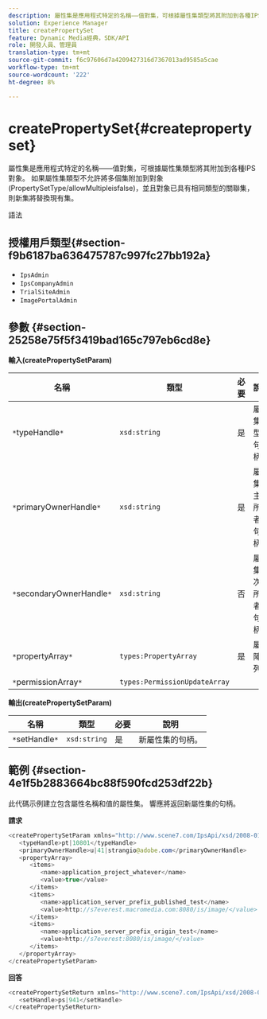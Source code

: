 ```yaml
---
description: 屬性集是應用程式特定的名稱——值對集，可根據屬性集類型將其附加到各種IPS對象。 如果屬性集類型不允許將多個集附加到對象(PropertySetType/allowMultipleisfalse)，並且對象已具有相同類型的關聯集，則新集將替換現有集。
solution: Experience Manager
title: createPropertySet
feature: Dynamic Media經典，SDK/API
role: 開發人員、管理員
translation-type: tm+mt
source-git-commit: f6c97606d7a4209427316d7367013ad9585a5cae
workflow-type: tm+mt
source-wordcount: '222'
ht-degree: 8%

---
```



# createPropertySet{#createpropertyset}

屬性集是應用程式特定的名稱——值對集，可根據屬性集類型將其附加到各種IPS對象。 如果屬性集類型不允許將多個集附加到對象(PropertySetType/allowMultipleisfalse)，並且對象已具有相同類型的關聯集，則新集將替換現有集。

語法

## 授權用戶類型{#section-f9b6187ba636475787c997fc27bb192a}

* `IpsAdmin`
* `IpsCompanyAdmin`
* `TrialSiteAdmin`
* `ImagePortalAdmin`

## 參數 {#section-25258e75f5f3419bad165c797eb6cd8e}

**輸入(createPropertySetParam)**

| 名稱 | 類型 | 必要 | 說明 |
|---|---|---|---|
| `*`typeHandle`*` | `xsd:string` | 是 | 屬性集類型的句柄。 |
| `*`primaryOwnerHandle`*` | `xsd:string` | 是 | 屬性集的主要所有者的句柄。 |
| `*`secondaryOwnerHandle`*` | `xsd:string` | 否 | 屬性集的次要所有者的句柄。 |
| `*`propertyArray`*` | `types:PropertyArray` | 是 | 屬性陣列。 |
| `*`permissionArray`*` | `types:PermissionUpdateArray` |  |  |

**輸出(createPropertySetParam)**

| 名稱 | 類型 | 必要 | 說明 |
|---|---|---|---|
| `*`setHandle`*` | `xsd:string` | 是 | 新屬性集的句柄。 |

## 範例 {#section-4e1f5b2883664bc88f590fcd253df22b}

此代碼示例建立包含屬性名稱和值的屬性集。 響應將返回新屬性集的句柄。

**請求**

```java
<createPropertySetParam xmlns="http://www.scene7.com/IpsApi/xsd/2008-01-15">
   <typeHandle>pt|10801</typeHandle>
   <primaryOwnerHandle>u|41|strangio@adobe.com</primaryOwnerHandle>
   <propertyArray>
      <items>
         <name>application_project_whatever</name>
         <value>true</value>
      </items>
      <items>
         <name>application_server_prefix_published_test</name>
         <value>http://s7everest.macromedia.com:8080/is/image/</value>
      </items>
      <items>
         <name>application_server_prefix_origin_test</name>
         <value>http://s7everest:8080/is/image/</value>
      </items>
   </propertyArray>
</createPropertySetParam>
```

**回答**

```java
<createPropertySetReturn xmlns="http://www.scene7.com/IpsApi/xsd/2008-01-15">
   <setHandle>ps|941</setHandle>
</createPropertySetReturn>
```

